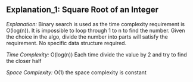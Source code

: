 ## Explanation_1: Square Root of an Integer

_Explanation:_
Binary search is used as the time complexity requirement is O(log(n)). It is impossible to loop through 1 to n to find the number. 
Given the choice in the algo, divide the number into parts will satisfy the requirement. No specific data structure required.

_Time Complexity:_
O(log(n)) Each time divide the value by 2 and try to find the closer half

_Space Complexity:_
O(1) the space complexity is constant